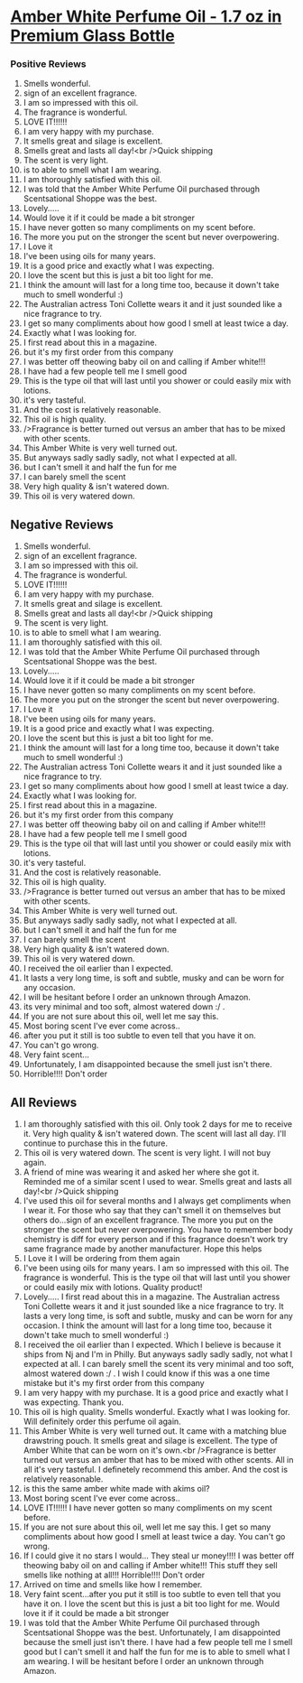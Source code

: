 # [Amber White Perfume Oil - 1.7 oz in Premium Glass Bottle](https://products.checkmycream.com/products/Amber-White-Perfume-Oil-1.7-oz-in-Premium-Glass-Bottle.html)

### Positive Reviews

<ol>
      <li>Smells wonderful.</li>
      <li>sign of an excellent fragrance.</li>
      <li>I am so impressed with this oil.</li>
      <li>The fragrance is wonderful.</li>
      <li>LOVE IT!!!!!!  </li>
      <li>I am very happy with my purchase.</li>
      <li>It smells great and silage is excellent.  </li>
      <li>Smells great and lasts all day!&lt;br /&gt;Quick shipping</li>
      <li>The scent is very light.</li>
      <li>is to able to smell what I am wearing.  </li>
      <li>I am thoroughly satisfied with this oil.</li>
      <li>I was told that the Amber White Perfume Oil purchased through Scentsational Shoppe was the best.  </li>
      <li>Lovely.....</li>
      <li>Would love it if it could be made a bit stronger</li>
      <li>I have never gotten so many compliments on my scent before.</li>
      <li>The more you put on the stronger the scent but never overpowering.</li>
      <li>I Love it</li>
      <li>I&#x27;ve been using oils for many years.  </li>
      <li>It is a good price and exactly what I was expecting.</li>
      <li>I love the scent but this is just a bit too light for me.</li>
      <li>I think the  amount will last for a long time too, because it down&#x27;t take much to smell wonderful :)</li>
      <li>The Australian actress Toni Collette  wears it  and it just sounded like a nice fragrance to try.</li>
      <li>I get so many compliments about how good I smell at least twice a day.</li>
      <li>Exactly what I was looking for.</li>
      <li>I first read about this in a magazine.</li>
      <li>but it&#x27;s my first order from this company</li>
      <li>I was better off theowing baby oil on and calling if  Amber white!!!</li>
      <li>I have had a few people tell me I smell good</li>
      <li>This is the type oil that will last until you shower or could easily mix with lotions.  </li>
      <li>it&#x27;s very tasteful.  </li>
      <li>And the cost is relatively reasonable.</li>
      <li>This oil is high quality.</li>
      <li>/&gt;Fragrance is better turned out versus an amber that has to be mixed with other scents.  </li>
      <li>This Amber White is very well turned out.  </li>
      <li>But anyways sadly sadly sadly, not what I expected at all.</li>
      <li>but I can&#x27;t smell it and half the fun for me</li>
      <li>I can barely smell the scent</li>
      <li>Very high quality &amp; isn&#x27;t watered down.</li>
      <li>This oil is very watered down.</li>
</ol>


<h2>Negative Reviews</h2>
<ol>
<li> Smells wonderful.</li>
<li> sign of an excellent fragrance.</li>
<li> I am so impressed with this oil.</li>
<li> The fragrance is wonderful.</li>
<li> LOVE IT!!!!!!  </li>
<li> I am very happy with my purchase.</li>
<li> It smells great and silage is excellent.  </li>
<li> Smells great and lasts all day!&lt;br /&gt;Quick shipping</li>
<li> The scent is very light.</li>
<li> is to able to smell what I am wearing.  </li>
<li> I am thoroughly satisfied with this oil.</li>
<li> I was told that the Amber White Perfume Oil purchased through Scentsational Shoppe was the best.  </li>
<li> Lovely.....</li>
<li> Would love it if it could be made a bit stronger</li>
<li> I have never gotten so many compliments on my scent before.</li>
<li> The more you put on the stronger the scent but never overpowering.</li>
<li> I Love it</li>
<li> I&#x27;ve been using oils for many years.  </li>
<li> It is a good price and exactly what I was expecting.</li>
<li> I love the scent but this is just a bit too light for me.</li>
<li> I think the  amount will last for a long time too, because it down&#x27;t take much to smell wonderful :)</li>
<li> The Australian actress Toni Collette  wears it  and it just sounded like a nice fragrance to try.</li>
<li> I get so many compliments about how good I smell at least twice a day.</li>
<li> Exactly what I was looking for.</li>
<li> I first read about this in a magazine.</li>
<li> but it&#x27;s my first order from this company</li>
<li> I was better off theowing baby oil on and calling if  Amber white!!!</li>
<li> I have had a few people tell me I smell good</li>
<li> This is the type oil that will last until you shower or could easily mix with lotions.  </li>
<li> it&#x27;s very tasteful.  </li>
<li> And the cost is relatively reasonable.</li>
<li> This oil is high quality.</li>
<li> /&gt;Fragrance is better turned out versus an amber that has to be mixed with other scents.  </li>
<li> This Amber White is very well turned out.  </li>
<li> But anyways sadly sadly sadly, not what I expected at all.</li>
<li> but I can&#x27;t smell it and half the fun for me</li>
<li> I can barely smell the scent</li>
<li> Very high quality &amp; isn&#x27;t watered down.</li>
<li> This oil is very watered down.</li>
<li> I received the oil earlier than I expected.</li>
<li> It lasts a very long time, is soft and subtle, musky and can be worn for any occasion.</li>
<li> I will be hesitant before I order an unknown through Amazon.</li>
<li> its very minimal and too soft, almost watered down :/ .</li>
<li> If you are not sure about this oil, well let me say this.</li>
<li> Most boring scent I&#x27;ve ever come across..</li>
<li> after you put it still is too subtle to even tell that you have it on.</li>
<li> You can&#x27;t go wrong.</li>
<li> Very faint scent...</li>
<li> Unfortunately, I am disappointed because the smell just isn&#x27;t there.  </li>
<li> Horrible!!!! Don&#x27;t order</li>
</ol>

<h2>All Reviews</h2>

<ol>
    <li> I am thoroughly satisfied with this oil. Only took 2 days for me to receive it. Very high quality &amp; isn&#x27;t watered down. The scent will last all day. I&#x27;ll continue to purchase this in the future.</li>
    <li> This oil is very watered down. The scent is very light. I will not buy again.</li>
    <li> A friend of mine was wearing it and asked her where she got it. Reminded me of a similar scent I used to wear. Smells great and lasts all day!&lt;br /&gt;Quick shipping</li>
    <li> I&#x27;ve used this oil for several months and I always get compliments when I wear it. For those who say that they can&#x27;t smell it on themselves  but others do...sign of an excellent fragrance. The more you put on the stronger the scent but never overpowering. You have to remember body chemistry is diff for every person and if this fragrance doesn&#x27;t work try same fragrance made by another manufacturer. Hope this helps</li>
    <li> I Love it I will be ordering from them again</li>
    <li> I&#x27;ve been using oils for many years.  I am so impressed with this oil. The fragrance is wonderful. This is the type oil that will last until you shower or could easily mix with lotions.  Quality product!</li>
    <li> Lovely..... I first read about this in a magazine. The Australian actress Toni Collette  wears it  and it just sounded like a nice fragrance to try. It lasts a very long time, is soft and subtle, musky and can be worn for any occasion. I think the  amount will last for a long time too, because it down&#x27;t take much to smell wonderful :)</li>
    <li> I received the oil earlier than I expected. Which I believe is because it ships from Nj and I&#x27;m in Philly. But anyways sadly sadly sadly, not what I expected at all. I can barely smell the scent its very minimal and too soft, almost watered down :/ . I wish I could know if this was a one time mistake but it&#x27;s my first order from this company</li>
    <li> I am very happy with my purchase. It is a good price and exactly what I was expecting. Thank you.</li>
    <li> This oil is high quality. Smells wonderful. Exactly what I was looking for. Will definitely order this perfume oil again.</li>
    <li> This Amber White is very well turned out.  It came with a matching blue drawstring pouch.  It smells great and silage is excellent.  The type of Amber White that can be worn on it&#x27;s own.&lt;br /&gt;Fragrance is better turned out versus an amber that has to be mixed with other scents.  All in all it&#x27;s very tasteful.  I definetely recommend this amber.  And the cost is relatively reasonable.</li>
    <li> is this the same amber white made with akims oil?</li>
    <li> Most boring scent I&#x27;ve ever come across..</li>
    <li> LOVE IT!!!!!!  I have never gotten so many compliments on my scent before.</li>
    <li> If you are not sure about this oil, well let me say this. I get so many compliments about how good I smell at least twice a day. You can&#x27;t go wrong.</li>
    <li> If I could give it no stars I would... They steal ur money!!!! I was better off theowing baby oil on and calling if  Amber white!!! This stuff they sell smells like nothing at all!!! Horrible!!!! Don&#x27;t order</li>
    <li> Arrived on time and smells like how I remember.</li>
    <li> Very faint scent...after you put it still is too subtle to even tell that you have it on. I love the scent but this is just a bit too light for me. Would love it if it could be made a bit stronger</li>
    <li> I was told that the Amber White Perfume Oil purchased through Scentsational Shoppe was the best.  Unfortunately, I am disappointed because the smell just isn&#x27;t there.  I have had a few people tell me I smell good but I can&#x27;t smell it and half the fun for me is to able to smell what I am wearing.  I will be hesitant before I order an unknown through Amazon.</li>
</ol>




